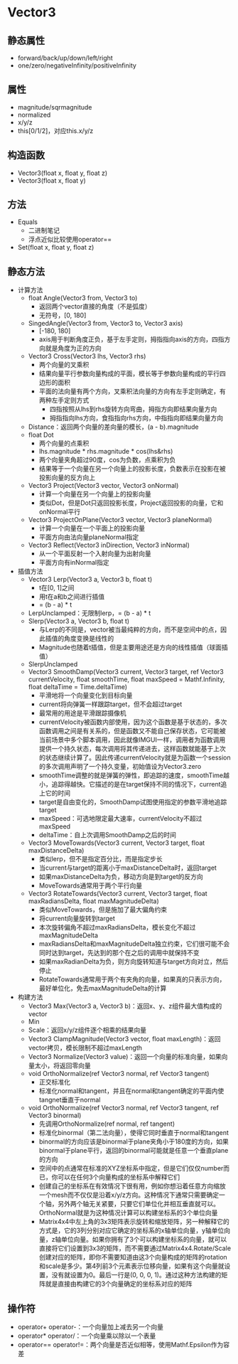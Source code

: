 # Vector3

## 静态属性

- forward/back/up/down/left/right
- one/zero/negativeInfinity/positiveInfinity

## 属性

- magnitude/sqrmagnitude
- normalized
- x/y/z
- this[0/1/2]，对应this.x/y/z

## 构造函数

- Vector3(float x, float y, float z)
- Vector3(float x, float y)

## 方法

- Equals
  - 二进制笔记
  - 浮点近似比较使用operator==
- Set(float x, float y, float z)

## 静态方法

- 计算方法
  - float Angle(Vector3 from, Vector3 to)
    - 返回两个vector直接的角度（不是弧度）
    - 无符号，[0, 180]
  - SingedAngle(Vector3 from, Vector3 to, Vector3 axis)
    - [-180, 180]
    - axis用于判断角度正负，基于左手定则，拇指指向axis的方向，四指方向就是角度为正的方向
  - Vector3 Cross(Vector3 lhs, Vector3 rhs)
    - 两个向量的叉乘积
    - 结果向量平行参数向量构成的平面，模长等于参数向量构成的平行四边形的面积
    - 平面的法向量有两个方向，叉乘积法向量的方向有左手定则确定，有两种左手定则方式
      - 四指按照从lhs到rhs旋转方向弯曲，拇指方向即结果向量方向
      - 拇指指向lhs方向，食指指向rhs方向，中指指向即结果向量方向
  - Distance：返回两个向量的差向量的模长，(a - b).magnitude
  - float Dot
    - 两个向量的点乘积
    - lhs.magnitude \* rhs.magnitude * cos(lhs&rhs)
    - 两个向量夹角超过90度，cos为负数，点乘积为负
    - 结果等于一个向量在另一个向量上的投影长度，负数表示在投影在被投影向量的反方向上
  - Vector3 Project(Vector3 vector, Vector3 onNormal)
    - 计算一个向量在另一个向量上的投影向量
    - 类似Dot，但是Dot只返回投影长度，Project返回投影的向量，它和onNormal平行
  - Vector3 ProjectOnPlane(Vector3 vector, Vector3 planeNormal)
    - 计算一个向量在一个平面上的投影向量
    - 平面方向由法向量planeNormal指定
  - Vector3 Reflect(Vector3 inDirection, Vector3 inNormal)
    - 从一个平面反射一个入射向量为出射向量
    - 平面方向有inNormal指定
- 插值方法
  - Vector3 Lerp(Vector3 a, Vector3 b, float t)
    - t在[0, 1]之间
    - 用t在a和b之间进行插值
    - = (b - a) * t
  - LerpUnclamped：无限制lerp，= (b - a) * t
  - Slerp(Vector3 a, Vector3 b, float t)
    - 与Lerp的不同是，vector被当最纯粹的方向，而不是空间中的点，因此插值的角度变换是线性的
    - Magnitude也随着t插值，但是主要用途还是方向的线性插值（球面插值）
  - SlerpUnclamped
  - Vector3 SmoothDamp(Vector3 current, Vector3 target, ref Vector3 currentVelocity, float smoothTime, float maxSpeed = Mathf.Infinity, float deltaTime = Time.deltaTime)
    - 平滑地将一个向量变化到目标向量
    - current将向弹簧一样跟踪target，但不会超过target
    - 最常用的用途是平滑跟踪摄像机
    - currentVelocity被函数内部使用，因为这个函数是基于状态的，多次函数调用之间是有关系的，但是函数又不能自己保存状态，它可能被当前场景中多个脚本调用，因此就像IMGUI一样，调用者为函数调用提供一个持久状态，每次调用将其传递进去，这样函数就能基于上次的状态继续计算了。因此传递currentVelocity就是为函数一个session的多次调用声明了一个持久变量，初始值设为Vector3.zero
    - smoothTime调整的就是弹簧的弹性，即追踪的速度，smoothTime越小，追踪得越快。它描述的是在target保持不同的情况下，current追上它的时间
    - target是自由变化的，SmoothDamp试图使用指定的参数平滑地追踪target
    - maxSpeed：可选地限定最大速率，currentVelocity不超过maxSpeed
    - deltaTime：自上次调用SmoothDamp之后的时间
  - Vector3 MoveTowards(Vector3 current, Vector3 target, float maxDistanceDelta)
    - 类似lerp，但不是指定百分比，而是指定步长
    - 当current与target的距离小于maxDistanceDelta时，返回target
    - 如果maxDistanceDelta为负，移动方向是到target的反方向
    - MoveTowards通常用于两个平行向量
  - Vector3 RotateTowards(Vector3 current, Vector3 target, float maxRadiansDelta, float maxMagnitudeDelta)
    - 类似MoveTowards，但是施加了最大偏角约束
    - 将current向量旋转到target
    - 本次旋转偏角不超过maxRadiansDelta，模长变化不超过maxMagnitudeDelta
    - maxRadiansDelta和maxMagnitudeDelta独立约束，它们很可能不会同时达到target，先达到的那个在之后的调用中就保持不变
    - 如果maxRadianDelta为负，则方向旋转知道与target方向对立，然后停止
    - RotateTowards通常用于两个有夹角的向量，如果真的只表示方向，最好单位化，免去maxMagnitudeDelta的计算
- 构建方法
  - Vector3 Max(Vector3 a, Vector3 b)：返回x、y、z组件最大值构成的vector
  - Min
  - Scale：返回x/y/z组件逐个相乘的结果向量
  - Vector3 ClampMagnitude(Vector3 vector, float maxLength)：返回vector拷贝，模长限制不超过maxLength
  - Vector3 Normalize(Vector3 value)：返回一个向量的标准向量，如果向量太小，将返回零向量
  - void OrthoNormalize(ref Vector3 normal, ref Vector3 tangent)
    - 正交标准化
    - 标准化normal和tangent，并且在normal和tangent确定的平面内使tangnet垂直于normal
  - void OrthoNormalize(ref Vector3 normal, ref Vector3 tangent, ref Vector3 binormal)
    - 先调用OrthoNormalize(ref normal, ref tangent)
    - 标准化binormal（第二法向量），使得它同时垂直于normal和tangent
    - binormal的方向应该是binormal于plane夹角小于180度的方向，如果binormal于plane平行，返回的binormal可能就是任意一个垂直plane的方向
    - 空间中的点通常在标准的XYZ坐标系中指定，但是它们仅仅number而已，你可以在任何3个向量构成的坐标系中解释它们
    - 创建自己的坐标系在有效情况下很有用，例如你想沿着任意方向缩放一个mesh而不仅仅是沿着x/y/z方向。这种情况下通常只需要确定一个轴，另外两个轴无关紧要，只要它们单位化并相互垂直就可以。OrthoNormal就是为这种情况计算可以构建坐标系的3个单位向量
    - Matrix4x4中左上角的3x3矩阵表示旋转和缩放矩阵，另一种解释它的方式是，它的3列分别对应它确定的坐标系的x轴单位向量，y轴单位向量，z轴单位向量。如果你拥有了3个可以构建坐标系的向量，就可以直接将它们设置到3x3的矩阵，而不需要通过Matrix4x4.Rotate/Scale创建对应的矩阵，即你不需要知道由这3个向量构成的矩阵的rotation和scale是多少。第4列前3个元素表示位移向量，如果有这个向量就设置，没有就设置为0。最后一行是(0, 0, 0, 1)。通过这种方法构建的矩阵就是直接由构建它的3个向量确定的坐标系对应的矩阵

## 操作符

- operator+ operator-：一个向量加上减去另一个向量
- operator* operator/：一个向量乘以除以一个表量
- operator== operator!=：两个向量是否近似相等，使用Mathf.Epsilon作为容差

